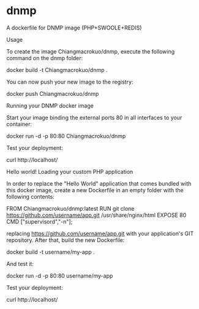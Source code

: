 # dnmp
A dockerfile for DNMP image (PHP+SWOOLE+REDIS)

Usage

To create the image Chiangmacrokuo/dnmp, execute the following command on the dnmp folder:

docker build -t Chiangmacrokuo/dnmp .

You can now push your new image to the registry:

docker push Chiangmacrokuo/dnmp

Running your DNMP docker image

Start your image binding the external ports 80 in all interfaces to your container:

docker run -d -p 80:80 Chiangmacrokuo/dnmp

Test your deployment:

curl http://localhost/

Hello world!
Loading your custom PHP application

In order to replace the "Hello World" application that comes bundled with this docker image, create a new Dockerfile in an empty folder with the following contents:

FROM Chiangmacrokuo/dnmp:latest
RUN git clone https://github.com/username/app.git /usr/share/nginx/html
EXPOSE 80
CMD ["supervisord","-n"];

replacing https://github.com/username/app.git with your application's GIT repository. After that, build the new Dockerfile:

docker build -t username/my-app .

And test it:

docker run -d -p 80:80 username/my-app

Test your deployment:

curl http://localhost/
